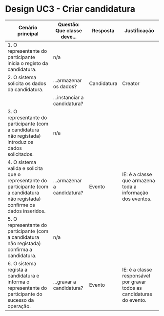 # Design UC3 - Criar candidatura

| Cenário principal                                                                                                                 | Questão: Que classe deve...  | Resposta    | Justificação                                                            |
|-----------------------------------------------------------------------------------------------------------------------------------|------------------------------|-------------|-------------------------------------------------------------------------|
| 1. O representante do participante inicia o registo da candidatura.                                                               | n/a                          |             |                                                                         |
| 2. O sistema solicita os dados da candidatura.                                                                                    | ...armazenar os dados?       | Candidatura | Creator                                                                 |
|                                                                                                                                   | ...instanciar a candidatura? |             |                                                                         |
| 3. O representante do participante (com a candidatura não registada) introduz os dados solicitados.                               | n/a                          |             |                                                                         |
| 4. O sistema valida e solicita que o representante do participante (com a candidatura não registada) confirme os dados inseridos. | ...armazenar a candidatura?  | Evento      | IE: é a classe que armazena toda a informação dos eventos.              |
| 5. O representante do participante (com a candidatura não registada) confirma a candidatura.                                      | n/a                          |             |                                                                         |
| 6. O sistema regista a candidatura e informa o representante do participante do sucesso da operação.                              | ...gravar a candidatura?     | Evento      | IE: é  a classe responsável por gravar todos as candidaturas do evento. |
